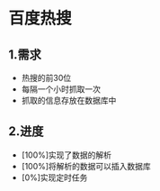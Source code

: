 # 百度热搜

## 1.需求

- 热搜的前30位
- 每隔一个小时抓取一次
- 抓取的信息存放在数据库中

## 2.进度

- [100%]实现了数据的解析
- [100%]将解析的数据可以插入数据库
- [0%]实现定时任务